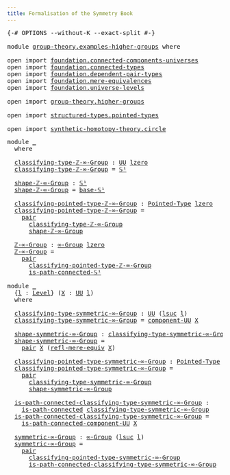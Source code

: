 ```yaml
---
title: Formalisation of the Symmetry Book
---
```


<pre class="Agda"><a id="60" class="Symbol">{-#</a> <a id="64" class="Keyword">OPTIONS</a> <a id="72" class="Pragma">--without-K</a> <a id="84" class="Pragma">--exact-split</a> <a id="98" class="Symbol">#-}</a>

<a id="103" class="Keyword">module</a> <a id="110" href="group-theory.examples-higher-groups.html" class="Module">group-theory.examples-higher-groups</a> <a id="146" class="Keyword">where</a>

<a id="153" class="Keyword">open</a> <a id="158" class="Keyword">import</a> <a id="165" href="foundation.connected-components-universes.html" class="Module">foundation.connected-components-universes</a>
<a id="207" class="Keyword">open</a> <a id="212" class="Keyword">import</a> <a id="219" href="foundation.connected-types.html" class="Module">foundation.connected-types</a>
<a id="246" class="Keyword">open</a> <a id="251" class="Keyword">import</a> <a id="258" href="foundation.dependent-pair-types.html" class="Module">foundation.dependent-pair-types</a>
<a id="290" class="Keyword">open</a> <a id="295" class="Keyword">import</a> <a id="302" href="foundation.mere-equivalences.html" class="Module">foundation.mere-equivalences</a>
<a id="331" class="Keyword">open</a> <a id="336" class="Keyword">import</a> <a id="343" href="foundation.universe-levels.html" class="Module">foundation.universe-levels</a>

<a id="371" class="Keyword">open</a> <a id="376" class="Keyword">import</a> <a id="383" href="group-theory.higher-groups.html" class="Module">group-theory.higher-groups</a>

<a id="411" class="Keyword">open</a> <a id="416" class="Keyword">import</a> <a id="423" href="structured-types.pointed-types.html" class="Module">structured-types.pointed-types</a>

<a id="455" class="Keyword">open</a> <a id="460" class="Keyword">import</a> <a id="467" href="synthetic-homotopy-theory.circle.html" class="Module">synthetic-homotopy-theory.circle</a>
</pre>
<pre class="Agda"><a id="513" class="Keyword">module</a> <a id="520" href="group-theory.examples-higher-groups.html#520" class="Module">_</a>
  <a id="524" class="Keyword">where</a>

  <a id="533" href="group-theory.examples-higher-groups.html#533" class="Function">classifying-type-ℤ-∞-Group</a> <a id="560" class="Symbol">:</a> <a id="562" href="foundation-core.universe-levels.html#235" class="Primitive">UU</a> <a id="565" href="Agda.Primitive.html#764" class="Primitive">lzero</a>
  <a id="573" href="group-theory.examples-higher-groups.html#533" class="Function">classifying-type-ℤ-∞-Group</a> <a id="600" class="Symbol">=</a> <a id="602" href="synthetic-homotopy-theory.circle.html#12148" class="Postulate">𝕊¹</a>

  <a id="608" href="group-theory.examples-higher-groups.html#608" class="Function">shape-ℤ-∞-Group</a> <a id="624" class="Symbol">:</a> <a id="626" href="synthetic-homotopy-theory.circle.html#12148" class="Postulate">𝕊¹</a>
  <a id="631" href="group-theory.examples-higher-groups.html#608" class="Function">shape-ℤ-∞-Group</a> <a id="647" class="Symbol">=</a> <a id="649" href="synthetic-homotopy-theory.circle.html#12173" class="Postulate">base-𝕊¹</a>

  <a id="660" href="group-theory.examples-higher-groups.html#660" class="Function">classifying-pointed-type-ℤ-∞-Group</a> <a id="695" class="Symbol">:</a> <a id="697" href="structured-types.pointed-types.html#383" class="Function">Pointed-Type</a> <a id="710" href="Agda.Primitive.html#764" class="Primitive">lzero</a>
  <a id="718" href="group-theory.examples-higher-groups.html#660" class="Function">classifying-pointed-type-ℤ-∞-Group</a> <a id="753" class="Symbol">=</a>
    <a id="759" href="foundation-core.dependent-pair-types.html#588" class="InductiveConstructor">pair</a>
      <a id="770" href="group-theory.examples-higher-groups.html#533" class="Function">classifying-type-ℤ-∞-Group</a>
      <a id="803" href="group-theory.examples-higher-groups.html#608" class="Function">shape-ℤ-∞-Group</a>

  <a id="822" href="group-theory.examples-higher-groups.html#822" class="Function">ℤ-∞-Group</a> <a id="832" class="Symbol">:</a> <a id="834" href="group-theory.higher-groups.html#1474" class="Function">∞-Group</a> <a id="842" href="Agda.Primitive.html#764" class="Primitive">lzero</a>
  <a id="850" href="group-theory.examples-higher-groups.html#822" class="Function">ℤ-∞-Group</a> <a id="860" class="Symbol">=</a>
    <a id="866" href="foundation-core.dependent-pair-types.html#588" class="InductiveConstructor">pair</a>
      <a id="877" href="group-theory.examples-higher-groups.html#660" class="Function">classifying-pointed-type-ℤ-∞-Group</a>
      <a id="918" href="synthetic-homotopy-theory.circle.html#16932" class="Function">is-path-connected-𝕊¹</a>

<a id="940" class="Keyword">module</a> <a id="947" href="group-theory.examples-higher-groups.html#947" class="Module">_</a>
  <a id="951" class="Symbol">{</a><a id="952" href="group-theory.examples-higher-groups.html#952" class="Bound">l</a> <a id="954" class="Symbol">:</a> <a id="956" href="Agda.Primitive.html#597" class="Postulate">Level</a><a id="961" class="Symbol">}</a> <a id="963" class="Symbol">(</a><a id="964" href="group-theory.examples-higher-groups.html#964" class="Bound">X</a> <a id="966" class="Symbol">:</a> <a id="968" href="foundation-core.universe-levels.html#235" class="Primitive">UU</a> <a id="971" href="group-theory.examples-higher-groups.html#952" class="Bound">l</a><a id="972" class="Symbol">)</a>
  <a id="976" class="Keyword">where</a>

  <a id="985" href="group-theory.examples-higher-groups.html#985" class="Function">classifying-type-symmetric-∞-Group</a> <a id="1020" class="Symbol">:</a> <a id="1022" href="foundation-core.universe-levels.html#235" class="Primitive">UU</a> <a id="1025" class="Symbol">(</a><a id="1026" href="Agda.Primitive.html#780" class="Primitive">lsuc</a> <a id="1031" href="group-theory.examples-higher-groups.html#952" class="Bound">l</a><a id="1032" class="Symbol">)</a>
  <a id="1036" href="group-theory.examples-higher-groups.html#985" class="Function">classifying-type-symmetric-∞-Group</a> <a id="1071" class="Symbol">=</a> <a id="1073" href="foundation.connected-components-universes.html#2306" class="Function">component-UU</a> <a id="1086" href="group-theory.examples-higher-groups.html#964" class="Bound">X</a>

  <a id="1091" href="group-theory.examples-higher-groups.html#1091" class="Function">shape-symmetric-∞-Group</a> <a id="1115" class="Symbol">:</a> <a id="1117" href="group-theory.examples-higher-groups.html#985" class="Function">classifying-type-symmetric-∞-Group</a>
  <a id="1154" href="group-theory.examples-higher-groups.html#1091" class="Function">shape-symmetric-∞-Group</a> <a id="1178" class="Symbol">=</a>
    <a id="1184" href="foundation-core.dependent-pair-types.html#588" class="InductiveConstructor">pair</a> <a id="1189" href="group-theory.examples-higher-groups.html#964" class="Bound">X</a> <a id="1191" class="Symbol">(</a><a id="1192" href="foundation.mere-equivalences.html#1758" class="Function">refl-mere-equiv</a> <a id="1208" href="group-theory.examples-higher-groups.html#964" class="Bound">X</a><a id="1209" class="Symbol">)</a>

  <a id="1214" href="group-theory.examples-higher-groups.html#1214" class="Function">classifying-pointed-type-symmetric-∞-Group</a> <a id="1257" class="Symbol">:</a> <a id="1259" href="structured-types.pointed-types.html#383" class="Function">Pointed-Type</a> <a id="1272" class="Symbol">(</a><a id="1273" href="Agda.Primitive.html#780" class="Primitive">lsuc</a> <a id="1278" href="group-theory.examples-higher-groups.html#952" class="Bound">l</a><a id="1279" class="Symbol">)</a>
  <a id="1283" href="group-theory.examples-higher-groups.html#1214" class="Function">classifying-pointed-type-symmetric-∞-Group</a> <a id="1326" class="Symbol">=</a>
    <a id="1332" href="foundation-core.dependent-pair-types.html#588" class="InductiveConstructor">pair</a>
      <a id="1343" href="group-theory.examples-higher-groups.html#985" class="Function">classifying-type-symmetric-∞-Group</a>
      <a id="1384" href="group-theory.examples-higher-groups.html#1091" class="Function">shape-symmetric-∞-Group</a>

  <a id="1411" href="group-theory.examples-higher-groups.html#1411" class="Function">is-path-connected-classifying-type-symmetric-∞-Group</a> <a id="1464" class="Symbol">:</a>
    <a id="1470" href="foundation.connected-types.html#1684" class="Function">is-path-connected</a> <a id="1488" href="group-theory.examples-higher-groups.html#985" class="Function">classifying-type-symmetric-∞-Group</a>
  <a id="1525" href="group-theory.examples-higher-groups.html#1411" class="Function">is-path-connected-classifying-type-symmetric-∞-Group</a> <a id="1578" class="Symbol">=</a>
    <a id="1584" href="foundation.connected-components-universes.html#6379" class="Function">is-path-connected-component-UU</a> <a id="1615" href="group-theory.examples-higher-groups.html#964" class="Bound">X</a>
  
  <a id="1622" href="group-theory.examples-higher-groups.html#1622" class="Function">symmetric-∞-Group</a> <a id="1640" class="Symbol">:</a> <a id="1642" href="group-theory.higher-groups.html#1474" class="Function">∞-Group</a> <a id="1650" class="Symbol">(</a><a id="1651" href="Agda.Primitive.html#780" class="Primitive">lsuc</a> <a id="1656" href="group-theory.examples-higher-groups.html#952" class="Bound">l</a><a id="1657" class="Symbol">)</a>
  <a id="1661" href="group-theory.examples-higher-groups.html#1622" class="Function">symmetric-∞-Group</a> <a id="1679" class="Symbol">=</a>
    <a id="1685" href="foundation-core.dependent-pair-types.html#588" class="InductiveConstructor">pair</a>
      <a id="1696" href="group-theory.examples-higher-groups.html#1214" class="Function">classifying-pointed-type-symmetric-∞-Group</a>
      <a id="1745" href="group-theory.examples-higher-groups.html#1411" class="Function">is-path-connected-classifying-type-symmetric-∞-Group</a>
</pre>